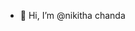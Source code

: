 - 👋 Hi, I’m @nikitha chanda


<!---
abhinagothu/abhinagothu is a ✨ special ✨ repository because its `README.md` (this file) appears on your GitHub profile.
You can click the Preview link to take a look at your changes.
--->
